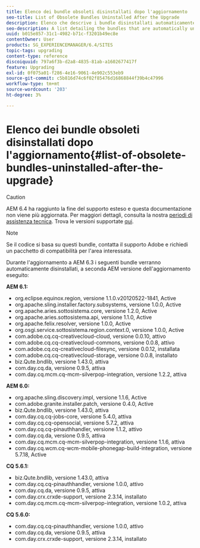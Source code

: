 ```yaml
---
title: Elenco dei bundle obsoleti disinstallati dopo l'aggiornamento
seo-title: List of Obsolete Bundles Uninstalled After the Upgrade
description: Elenco che descrive i bundle disinstallati automaticamente durante l'aggiornamento a AEM 6.3.
seo-description: A list detailing the bundles that are automatically uninstalled when upgrading to AEM 6.3.
uuid: b015e857-31c1-4982-b71c-f3201b49ec8e
contentOwner: User
products: SG_EXPERIENCEMANAGER/6.4/SITES
topic-tags: upgrading
content-type: reference
discoiquuid: 797a6f3b-d2a8-4835-81ab-a1602677417f
feature: Upgrading
exl-id: 0f075a01-f286-4e16-9061-4e902c553eb9
source-git-commit: c5b816d74c6f02f85476d16868844f39b4c47996
workflow-type: tm+mt
source-wordcount: '203'
ht-degree: 3%

---
```


# Elenco dei bundle obsoleti disinstallati dopo l&#39;aggiornamento{#list-of-obsolete-bundles-uninstalled-after-the-upgrade}

>[!CAUTION]
>
>AEM 6.4 ha raggiunto la fine del supporto esteso e questa documentazione non viene più aggiornata. Per maggiori dettagli, consulta la nostra [periodi di assistenza tecnica](https://helpx.adobe.com/it/support/programs/eol-matrix.html). Trova le versioni supportate [qui](https://experienceleague.adobe.com/docs/).

>[!NOTE]
>
>Se il codice si basa su questi bundle, contatta il supporto Adobe e richiedi un pacchetto di compatibilità per l&#39;area interessata.

Durante l&#39;aggiornamento a AEM 6.3 i seguenti bundle verranno automaticamente disinstallati, a seconda AEM versione dell&#39;aggiornamento eseguito:

**AEM 6.1:**

* org.eclipse.equinox.region, versione 1.1.0.v20120522-1841, Active
* org.apache.sling.installer.factory.subsystems, versione 1.0.0, Active
* org.apache.aries.sottosistema.core, versione 1.2.0, Active
* org.apache.aries.sottosistema.api, versione 1.1.0, Active
* org.apache.felix.resolver, versione 1.0.0, Active
* org.osgi.service.sottosistema.region.context.0, versione 1.0.0, Active
* com.adobe.cq.cq-creativecloud-cloud, versione 0.0.10, attivo
* com.adobe.cq.cq-creativecloud-commons, versione 0.0.8, attivo
* com.adobe.cq.cq-creativecloud-filesync, versione 0.0.12, installata
* com.adobe.cq.cq-creativecloud-storage, versione 0.0.8, installato
* biz.Qute.bndlib, versione 1.43.0, attiva
* com.day.cq.da, versione 0.9.5, attiva
* com.day.cq.mcm.cq-mcm-silverpop-integration, versione 1.2.2, attiva

**AEM 6.0:**

* org.apache.sling.discovery.impl, versione 1.1.6, Active
* com.adobe.granite.installer.patch, versione 0.4.0, Active
* biz.Qute.bndlib, versione 1.43.0, attiva
* com.day.cq.cq-jobs-core, versione 5.4.0, attiva
* com.day.cq.cq-opensocial, versione 5.7.2, attiva
* com.day.cq.cq-pinauthhandler, versione 1.1.2, attivo
* com.day.cq.da, versione 0.9.5, attiva
* com.day.cq.mcm.cq-mcm-silverpop-integration, versione 1.1.6, attiva
* com.day.cq.wcm.cq-wcm-mobile-phonegap-build-integration, versione 5.7.18, Active

**CQ 5.6.1:**

* biz.Qute.bndlib, versione 1.43.0, attiva
* com.day.cq.cq-pinauthhandler, versione 1.0.0, attivo
* com.day.cq.da, versione 0.9.5, attiva
* com.day.crx.crxde-support, versione 2.3.14, installato
* com.day.cq.mcm.cq-mcm-silverpop-integration, versione 1.0.2, attiva

**CQ 5.6.0:**

* com.day.cq.cq-pinauthhandler, versione 1.0.0, attivo
* com.day.cq.da, versione 0.9.5, attiva
* com.day.crx.crxde-support, versione 2.3.14, installato
